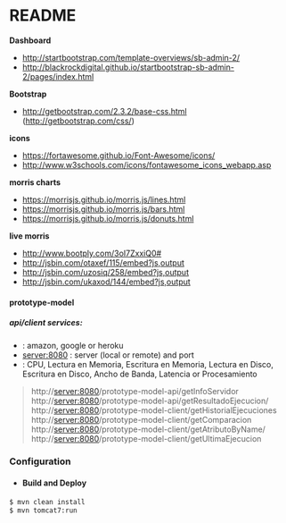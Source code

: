 # README

__Dashboard__
* http://startbootstrap.com/template-overviews/sb-admin-2/
* http://blackrockdigital.github.io/startbootstrap-sb-admin-2/pages/index.html

__Bootstrap__
* http://getbootstrap.com/2.3.2/base-css.html (http://getbootstrap.com/css/)

__icons__
* https://fortawesome.github.io/Font-Awesome/icons/
* http://www.w3schools.com/icons/fontawesome_icons_webapp.asp

__morris charts__
* https://morrisjs.github.io/morris.js/lines.html
* https://morrisjs.github.io/morris.js/bars.html
* https://morrisjs.github.io/morris.js/donuts.html

__live morris__
* http://www.bootply.com/3oI7ZxxiQ0#
* http://jsbin.com/otaxef/115/embed?js,output
* http://jsbin.com/uzosiq/258/embed?js,output
* http://jsbin.com/ukaxod/144/embed?js,output

#### prototype-model

##### api/client services:
* <serverName> : amazon, google or heroku
* <server:8080> : server (local or remote) and port
* <atributeName> : CPU, Lectura en Memoria, Escritura en Memoria, Lectura en Disco, Escritura en Disco, Ancho de Banda, Latencia or Procesamiento
> http://<server:8080>/prototype-model-api/getInfoServidor
> http://<server:8080>/prototype-model-api/getResultadoEjecucion/<serverName>
> http://<server:8080>/prototype-model-client/getHistorialEjecuciones
> http://<server:8080>/prototype-model-client/getComparacion
> http://<server:8080>/prototype-model-client/getAtributoByName/<atributeName>
> http://<server:8080>/prototype-model-client/getUltimaEjecucion


### Configuration
* #### Build and Deploy
```sh
$ mvn clean install
$ mvn tomcat7:run
```